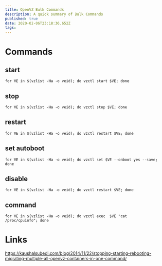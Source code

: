 ```yaml
---
title: OpenVZ Bulk Commands
description: A quick summary of Bulk Commands
published: true
date: 2020-02-06T23:18:36.652Z
tags: 
---
```


# Commands
## start
```
for VE in $(vzlist -Ha -o veid); do vzctl start $VE; done
```

## stop
```
for VE in $(vzlist -Ha -o veid); do vzctl stop $VE; done
```

## restart
```
for VE in $(vzlist -Ha -o veid); do vzctl restart $VE; done
```


## set autoboot
```
for VE in $(vzlist -Ha -o veid); do vzctl set $VE --onboot yes --save; done
```


## disable
```
for VE in $(vzlist -Ha -o veid); do vzctl restart $VE; done
```

## command
```
for VE in $(vzlist -Ha -o veid); do vzctl exec  $VE "cat /proc/cpuinfo"; done
```

# Links

https://kaushalsubedi.com/blog/2014/11/22/stopping-starting-rebooting-migrating-multiple-all-openvz-containers-in-one-command/